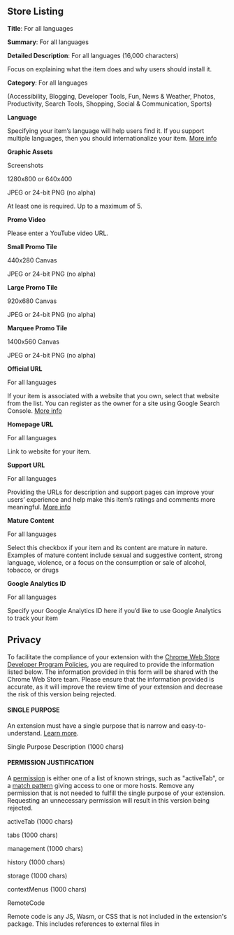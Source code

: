 ## Store Listing

**Title**: For all languages

**Summary**: For all languages

**Detailed Description**: For all languages (16,000 characters)

Focus on explaining what the item does and why users should install it.

**Category**: For all languages

(Accessibility, Blogging, Developer Tools, Fun, News & Weather, Photos, Productivity, Search Tools, Shopping, Social & Communication, Sports)

**Language**

Specifying your item’s language will help users find it. If you support multiple languages, then you should internationalize your item. [More info](https://developer.chrome.com/webstore/i18n)

**Graphic Assets**

Screenshots

1280x800 or 640x400

JPEG or 24-bit PNG (no alpha)

At least one is required. Up to a maximum of 5.

**Promo Video**

Please enter a YouTube video URL.

**Small Promo Tile**

440x280 Canvas

JPEG or 24-bit PNG (no alpha)

**Large Promo Tile**

920x680 Canvas

JPEG or 24-bit PNG (no alpha)

**Marquee Promo Tile**

1400x560 Canvas

JPEG or 24-bit PNG (no alpha)

**Official URL**

For all languages

If your item is associated with a website that you own, select that website from the list. You can register as the owner for a site using Google Search Console. [More info](https://www.google.com/webmasters/tools)

**Homepage URL**

For all languages

Link to website for your item.

**Support URL**

For all languages

Providing the URLs for description and support pages can improve your users’ experience and help make this item’s ratings and comments more meaningful. [More info](https://developer.chrome.com/webstore/faq#faq-gen-27)

**Mature Content**

For all languages

Select this checkbox if your item and its content are mature in nature. Examples of mature content include sexual and suggestive content, strong language, violence, or a focus on the consumption or sale of alcohol, tobacco, or drugs

**Google Analytics ID**

For all languages

Specify your Google Analytics ID here if you’d like to use Google Analytics to track your item

## Privacy

To facilitate the compliance of your extension with the [Chrome Web Store Developer Program Policies](https://developer.chrome.com/webstore/program_policies), you are required to provide the information listed below. The information provided in this form will be shared with the Chrome Web Store team. Please ensure that the information provided is accurate, as it will improve the review time of your extension and decrease the risk of this version being rejected.

#### SINGLE PURPOSE

An extension must have a single purpose that is narrow and easy-to-understand. [Learn more](https://developer.chrome.com/webstore/program_policies#extensions).

Single Purpose Description (1000 chars)

#### PERMISSION JUSTIFICATION

A [permission](https://developer.chrome.com/extensions/declare_permissions) is either one of a list of known strings, such as "activeTab", or a [match pattern](https://developer.chrome.com/extensions/match_patterns) giving access to one or more hosts.
Remove any permission that is not needed to fulfill the single purpose of your extension. Requesting an unnecessary permission will result in this version being rejected.

activeTab (1000 chars)

tabs (1000 chars)

management (1000 chars)

history (1000 chars)

storage (1000 chars)

contextMenus (1000 chars)

RemoteCode

Remote code is any JS, Wasm, or CSS that is not included in the extension's package. This includes references to external files in <script> tags, modules pointing to external files, and strings evaluated through eval().

(Yes, I am using remote code:  No I am not using remote code) (1000 chars)

## Pricing and Distribution

#### VISIBILITY

Public: Everyone in selected countries can see it.

Unlisted: Only people with the link can see it. (Note: Item may still appear in web search engine results.)

Private: Only trusted testers can see it. You can change your trusted testers on your [settings page](https://chrome.google.com/webstore/devconsole/9e127867-ef7d-460d-b272-810fdd418a7d/settings). You can also include members of a [Google Group](https://groups.google.com/forum) that you own or manage.